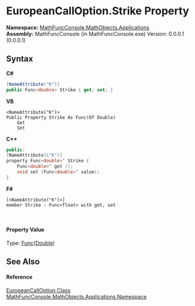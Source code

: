 # EuropeanCallOption.Strike Property 
 

**Namespace:**&nbsp;<a href="d9e4b2f9-9258-2f31-ca55-43e6b838bbc3">MathFuncConsole.MathObjects.Applications</a><br />**Assembly:**&nbsp;MathFuncConsole (in MathFuncConsole.exe) Version: 0.0.0.1 (0.0.0.1)

## Syntax

**C#**<br />
``` C#
[NameAttribute("K")]
public Func<double> Strike { get; set; }
```

**VB**<br />
``` VB
<NameAttribute("K")>
Public Property Strike As Func(Of Double)
	Get
	Set
```

**C++**<br />
``` C++
public:
[NameAttribute(L"K")]
property Func<double>^ Strike {
	Func<double>^ get ();
	void set (Func<double>^ value);
}
```

**F#**<br />
``` F#
[<NameAttribute("K")>]
member Strike : Func<float> with get, set

```

<br />

#### Property Value
Type: <a href="http://msdn2.microsoft.com/en-us/library/bb534960" target="_blank">Func</a>(<a href="http://msdn2.microsoft.com/en-us/library/643eft0t" target="_blank">Double</a>)

## See Also


#### Reference
<a href="eba7caca-fdfc-f0d3-1b88-57d82e2ee2dc">EuropeanCallOption Class</a><br /><a href="d9e4b2f9-9258-2f31-ca55-43e6b838bbc3">MathFuncConsole.MathObjects.Applications Namespace</a><br />